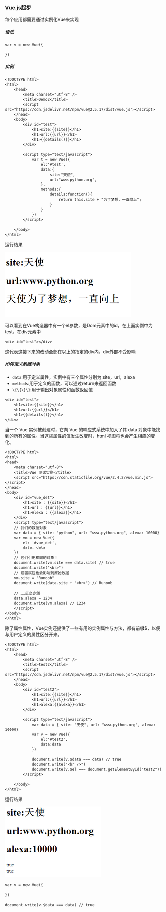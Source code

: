 ### Vue.js起步

每个应用都需要通过实例化Vue来实现

##### 语法

```
var v = new Vue({

})
```

##### 实例

```
<!DOCTYPE html>
<html>
    <head>
        <meta charset="utf-8" />
        <title>Demo2</title>
        <script src="https://cdn.jsdelivr.net/npm/vue@2.5.17/dist/vue.js"></script>
    </head>
    <body>
        <div id="test">
            <h1>site:{{site}}</h1>
            <h1>url:{{url}}</h1>
            <h1>{{details()}}</h1>
        </div>

        <script type="text/javascript">
            var t = new Vue({
                el:'#test',
                data:{
                    site:"天使",
                    url:"www.python.org",
                },
                methods:{
                    details:function(){
                        return this.site + "为了梦想，一直向上";
                    }
                }
            })
        </script>

    </body>
</html>
```

运行结果

![](/assets/1.13.4.3-1.png)

可以看到在Vue构造器中有一个el参数，是Dom元素中的id，在上面实例中为test，在div元素中

```
<div id="test"></div>
```

这代表这接下来的改动全部在以上的指定的div内，div外部不受影响

##### 如何定义数据对象

* `data`:用于定义属性，实例中有三个属性分别为:site，url，alexa
* `methods`:用于定义的函数，可以通过return来返回函数
* `\{\{\}\}`:用于输出对象属性和函数返回值

```
<div id="test">
    <h1>site:{{site}}</h1>
    <h1>url:{{url}}</h1>
    <h1>{{details()}}</h1>
</div>
```

当一个 Vue 实例被创建时，它向 Vue 的响应式系统中加入了其 data 对象中能找到的所有的属性。当这些属性的值发生改变时，html 视图将也会产生相应的变化。

```
<!DOCTYPE html>
<html>
<head>
    <meta charset="utf-8">
    <title>Vue 测试实例</title>
    <script src="https://cdn.staticfile.org/vue/2.4.2/vue.min.js"></script>
</head>
<body>
    <div id="vue_det">
        <h1>site : {{site}}</h1>
        <h1>url : {{url}}</h1>
        <h1>Alexa : {{alexa}}</h1>
    </div>
    <script type="text/javascript">
    // 我们的数据对象
    var data = { site: "python", url: "www.python.org", alexa: 10000}
    var vm = new Vue({
        el: '#vue_det',
        data: data
    })
    // 它们引用相同的对象！
    document.write(vm.site === data.site) // true
    document.write("<br>")
    // 设置属性也会影响到原始数据
    vm.site = "Runoob"
    document.write(data.site + "<br>") // Runoob

    // ……反之亦然
    data.alexa = 1234
    document.write(vm.alexa) // 1234
    </script>
</body>
</html>
```

除了属性属性，Vue实例还提供了一些有用的实例属性与方法，都有前缀$，以便与用户定义的属性区分开来。

```
<!DOCTYPE html>
<html>
    <head>
        <meta charset="utf-8" />
        <title>test2</title>
        <script src="https://cdn.jsdelivr.net/npm/vue@2.5.17/dist/vue.js"></script>
    </head>
    <body>
        <div id="test2">
            <h1>site:{{site}}</h1>
            <h1>url:{{url}}</h1>
            <h1>alexa:{{alexa}}</h1>
        </div>

        <script type="text/javascript">
            var data = { site: "天使", url: "www.python.org", alexa: 10000}
            var v = new Vue({
                el:'#test2',
                data:data
            })

            document.write(v.$data === data) // true
            document.write("<br />")
            document.write(v.$el === document.getElementById("test2"))
        </script>

    </body>
</html>
```

运行结果

![](/assets/1.13.4.3-2.png)

```
var v = new Vue({

})

document.write(v.$data === data) // true
```



